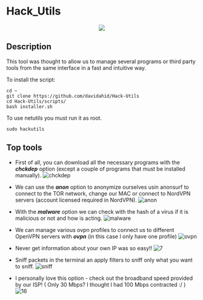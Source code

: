# Hack_Utils

<p align="center">
  <img src="https://github.com/davidahid/Hack-Utils/blob/master/images/banner_menu_0.6.9.png">
</p>

## Description
This tool was thought to allow us to manage several programs or third party tools from the same interface in a fast and intuitive way.

To install the script:
```
cd ~
git clone https://github.com/davidahid/Hack-Utils
cd Hack-Utils/scripts/
bash installer.sh
```

To use netutils you must run it as root.
```
sudo hackutils
```

## Top tools

* First of all, you can download all the necessary programs with the ***chckdep*** option (except a couple of programs that must be installed manually).
![chckdep](https://github.com/davidahid/Hack-Utils/blob/master/images/chkdep.png)

* We can use the ***anon*** option to anonymize ourselves usin anonsurf to connect to the TOR network, change our MAC or connect to NordVPN servers (account licensed required in NordVPN).
![anon](https://github.com/davidahid/Hack-Utils/blob/master/images/anon_nord.gif)

* With the ***malware*** option we can check with the hash of a virus if it is malicious or not and how is acting. 
![malware](https://github.com/davidahid/Hack-Utils/blob/master/images/malware.gif)

* We can manage various ovpn profiles to connect us to different OpenVPN servers with ***ovpn*** (in this case I only have one profile)
![ovpn](https://github.com/davidahid/Hack-Utils/blob/master/images/ovpn.png)

* Never get information about your own IP was so easy!!
![7](https://github.com/davidahid/Hack-Utils/blob/master/images/public_ip.png)

* Sniff packets in the terminal an apply filters to sniff only what you want to sniff.
![sniff](https://github.com/davidahid/Hack-Utils/blob/master/images/sniff.png)

* I personally love this option - check out the broadband speed provided by our ISP! ( Only 30 Mbps? I thought I had 100 Mbps contracted :/ )
![16](https://github.com/davidahid/Hack-Utils/blob/master/images/speed_test.png)
